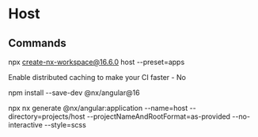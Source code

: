 # Host

## Commands

npx create-nx-workspace@16.6.0 host --preset=apps

Enable distributed caching to make your CI faster - No

npm install --save-dev @nx/angular@16

npx nx generate @nx/angular:application --name=host --directory=projects/host --projectNameAndRootFormat=as-provided --no-interactive --style=scss
